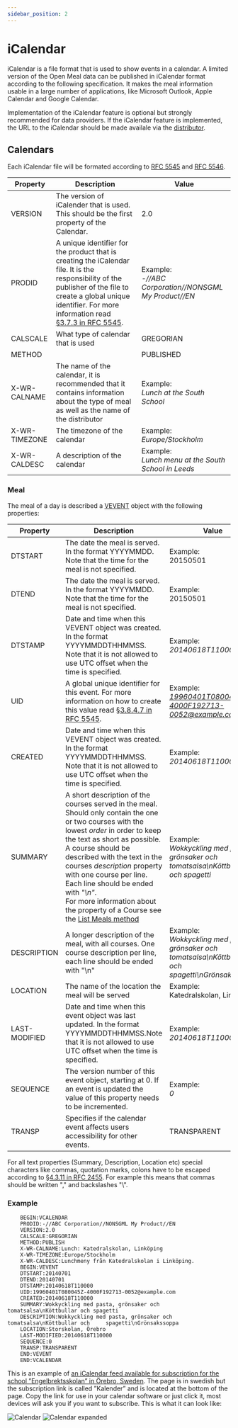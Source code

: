 ```yaml
---
sidebar_position: 2
---
```


# iCalendar

iCalendar is a file format that is used to show events in a calendar. A limited version of the Open Meal data can be published in iCalendar format according to the following specification. It makes the meal information usable in a large number of applications, like Microsoft Outlook, Apple Calendar and Google Calendar.

Implementation of the iCalendar feature is optional but strongly recommended for data providers. If the iCalendar feature is implemented, the URL to the iCalendar should be made availale via the [distributor](/openapi-specification#tag/Distributor).

## Calendars

Each iCalendar file will be formated according to [RFC 5545](http://tools.ietf.org/html/rfc5545) and [RFC 5546](http://tools.ietf.org/html/rfc5546).

| Property      | Description                                                                                                                                                                                                                                                            | Value                                                      |
| ------------- | ---------------------------------------------------------------------------------------------------------------------------------------------------------------------------------------------------------------------------------------------------------------------- | ---------------------------------------------------------- |
| VERSION       | The version of iCalender that is used. This should be the first property of the Calendar.                                                                                                                                                                              | 2.0                                                        |
| PRODID        | A unique identifier for the product that is creating the iCalendar file. It is the responsibility of the publisher of the file to create a global unique identifier. For more information read [§3.7.3 in RFC 5545](http://tools.ietf.org/html/rfc5545#section-3.7.3). | Example:<br />_-//ABC Corporation//NONSGML My Product//EN_ |
| CALSCALE      | What type of calendar that is used                                                                                                                                                                                                                                     | GREGORIAN                                                  |
| METHOD        |                                                                                                                                                                                                                                                                        | PUBLISHED                                                  |
| X-WR-CALNAME  | The name of the calendar, it is recommended that it contains information about the type of meal as well as the name of the distributor                                                                                                                                 | Example:<br />_Lunch at the South School_                  |
| X-WR-TIMEZONE | The timezone of the calendar                                                                                                                                                                                                                                           | Example:<br />_Europe/Stockholm_                           |
| X-WR-CALDESC  | A description of the calendar                                                                                                                                                                                                                                          | Example:<br />_Lunch menu at the South School in Leeds_    |

### Meal

The meal of a day is described a [VEVENT](http://tools.ietf.org/html/rfc5545#section-3.6.1) object with the following properties:

| Property      | Description                                                                                                                                                                                                                                                                                                                                                                                                                                                         | Value                                                                                                   |
| ------------- | ------------------------------------------------------------------------------------------------------------------------------------------------------------------------------------------------------------------------------------------------------------------------------------------------------------------------------------------------------------------------------------------------------------------------------------------------------------------- | ------------------------------------------------------------------------------------------------------- |
| DTSTART       | The date the meal is served. In the format YYYYMMDD. Note that the time for the meal is not specified.                                                                                                                                                                                                                                                                                                                                                              | Example:<br />20150501                                                                                  |
| DTEND         | The date the meal is served. In the format YYYYMMDD. Note that the time for the meal is not specified.                                                                                                                                                                                                                                                                                                                                                              | Example:<br />20150501                                                                                  |
| DTSTAMP       | Date and time when this VEVENT object was created. In the format YYYYMMDDTHHMMSS. Note that it is not allowed to use UTC offset when the time is specified.                                                                                                                                                                                                                                                                                                         | Example:<br />_20140618T110000_                                                                         |
| UID           | A global unique identifier for this event. For more information on how to create this value read [§3.8.4.7 in RFC 5545](http://tools.ietf.org/html/rfc5545#section-3.8.4.7).                                                                                                                                                                                                                                                                                        | Example:<br />*19960401T080045Z-4000F192713-0052@example.com*                                           |
| CREATED       | Date and time when this VEVENT object was created. In the format YYYYMMDDTHHMMSS. Note that it is not allowed to use UTC offset when the time is specified.                                                                                                                                                                                                                                                                                                         | Example:<br />_20140618T110000_                                                                         |
| SUMMARY       | A short description of the courses served in the meal. Should only contain the one or two courses with the lowest _order_ in order to keep the text as short as possible. A course should be described with the text in the courses _description_ property with one course per line. Each line should be ended with _"\n"_.<br />For more information about the property of a Course see the [List Meals method](/openapi-specification#tag/Meal/paths/~1meals/get) | Example:<br />_Wokkyckling med pasta, grönsaker och tomatsalsa\nKöttbullar och spagetti_                |
| DESCRIPTION   | A longer description of the meal, with all courses. One course description per line, each line should be ended with "\n"                                                                                                                                                                                                                                                                                                                                            | Example:<br />_Wokkyckling med pasta, grönsaker och tomatsalsa\nKöttbullar och spagetti\nGrönsakssoppa_ |
| LOCATION      | The name of the location the meal will be served                                                                                                                                                                                                                                                                                                                                                                                                                    | Example:<br />Katedralskolan, Linköping                                                                 |
| LAST-MODIFIED | Date and time when this event object was last updated. In the format YYYYMMDDTHHMMSS.Note that it is not allowed to use UTC offset when the time is specified.                                                                                                                                                                                                                                                                                                      | Example:<br />_20140618T110000_                                                                         |
| SEQUENCE      | The version number of this event object, starting at 0. If an event is updated the value of this property needs to be incremented.                                                                                                                                                                                                                                                                                                                                  | Example:<br />_0_                                                                                       |
| TRANSP        | Specifies if the calendar event affects users accessibility for other events.                                                                                                                                                                                                                                                                                                                                                                                       | TRANSPARENT                                                                                             |

For all text properties (Summary, Description, Location etc) special characters like commas, quotation marks, colons have to be escaped according to [§4.3.11 in RFC 2455](https://www.ietf.org/rfc/rfc2445.txt). For example this means that commas should be written "\," and backslashes "\\".

### Example

```
    BEGIN:VCALENDAR
    PRODID:-//ABC Corporation//NONSGML My Product//EN
    VERSION:2.0
    CALSCALE:GREGORIAN
    METHOD:PUBLISH
    X-WR-CALNAME:Lunch: Katedralskolan, Linköping
    X-WR-TIMEZONE:Europe/Stockholm
    X-WR-CALDESC:Lunchmeny från Katedralskolan i Linköping.
    BEGIN:VEVENT
    DTSTART:20140701
    DTEND:20140701
    DTSTAMP:20140618T110000
    UID:19960401T080045Z-4000F192713-0052@example.com
    CREATED:20140618T110000
    SUMMARY:Wokkyckling med pasta, grönsaker och tomatsalsa\nKöttbullar och spagetti
    DESCRIPTION:Wokkyckling med pasta, grönsaker och tomatsalsa\nKöttbullar och     spagetti\nGrönsakssoppa
    LOCATION:Storskolan, Örebro
    LAST-MODIFIED:20140618T110000
    SEQUENCE:0
    TRANSP:TRANSPARENT
    END:VEVENT
    END:VCALENDAR
```

This is an example of [an iCalendar feed available for subscription for the school ”Engelbrektsskolan” in Örebro, Sweden](https://skolmaten.se/about/calendar/engelbrektsskolan/). The page is in swedish but the subscription link is called ”Kalender” and is located at the bottom of the page. Copy the link for use in your calendar software or just click it, most devices will ask you if you want to subscribe. This is what it can look like:

![Calendar](/img/Kalender-maltidsinformation-crop.png)
![Calendar expanded](/img/Kalender-maltidsinformation-crop-expanded.png)
